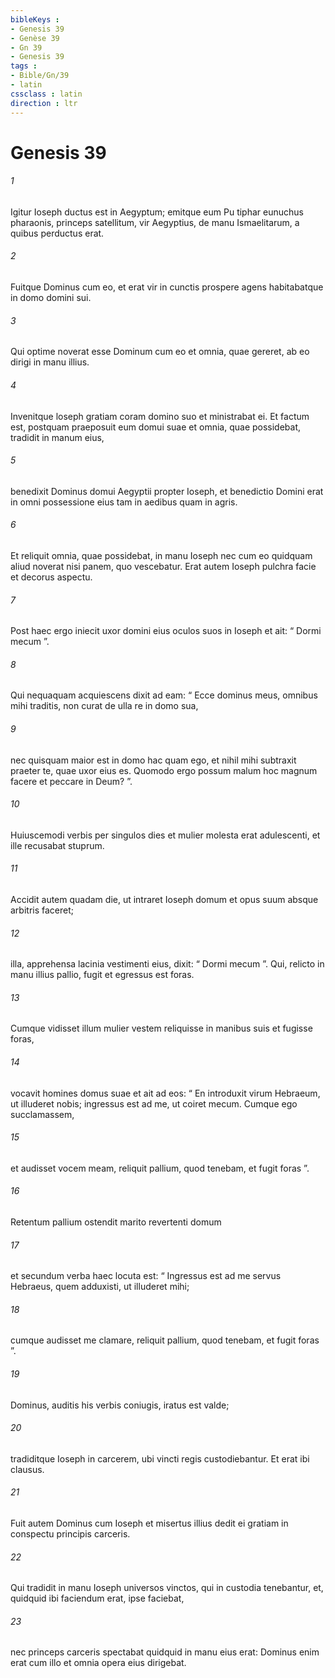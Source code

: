 ```yaml
---
bibleKeys : 
- Genesis 39
- Genèse 39
- Gn 39
- Genesis 39
tags : 
- Bible/Gn/39
- latin
cssclass : latin
direction : ltr
---
```


# Genesis 39

###### 1
Igitur Ioseph ductus est in Aegyptum; emitque eum Pu tiphar eunuchus pharaonis, princeps satellitum, vir Aegyptius, de manu Ismaelitarum, a quibus perductus erat. 
###### 2
Fuitque Dominus cum eo, et erat vir in cunctis prospere agens habitabatque in domo domini sui. 
###### 3
Qui optime noverat esse Dominum cum eo et omnia, quae gereret, ab eo dirigi in manu illius. 
###### 4
Invenitque loseph gratiam coram domino suo et ministrabat ei. Et factum est, postquam praeposuit eum domui suae et omnia, quae possidebat, tradidit in manum eius, 
###### 5
benedixit Dominus domui Aegyptii propter Ioseph, et benedictio Domini erat in omni possessione eius tam in aedibus quam in agris. 
###### 6
Et reliquit omnia, quae possidebat, in manu Ioseph nec cum eo quidquam aliud noverat nisi panem, quo vescebatur. Erat autem Ioseph pulchra facie et decorus aspectu.
###### 7
Post haec ergo iniecit uxor domini eius oculos suos in Ioseph et ait: “ Dormi mecum ”. 
###### 8
Qui nequaquam acquiescens dixit ad eam: “ Ecce dominus meus, omnibus mihi traditis, non curat de ulla re in domo sua, 
###### 9
nec quisquam maior est in domo hac quam ego, et nihil mihi subtraxit praeter te, quae uxor eius es. Quomodo ergo possum malum hoc magnum facere et peccare in Deum? ”. 
###### 10
Huiuscemodi verbis per singulos dies et mulier molesta erat adulescenti, et ille recusabat stuprum.
###### 11
Accidit autem quadam die, ut intraret Ioseph domum et opus suum absque arbitris faceret; 
###### 12
illa, apprehensa lacinia vestimenti eius, dixit: “ Dormi mecum ”. Qui, relicto in manu illius pallio, fugit et egressus est foras. 
###### 13
Cumque vidisset illum mulier vestem reliquisse in manibus suis et fugisse foras, 
###### 14
vocavit homines domus suae et ait ad eos: “ En introduxit virum Hebraeum, ut illuderet nobis; ingressus est ad me, ut coiret mecum. Cumque ego succlamassem, 
###### 15
et audisset vocem meam, reliquit pallium, quod tenebam, et fugit foras ”. 
###### 16
Retentum pallium ostendit marito revertenti domum 
###### 17
et secundum verba haec locuta est: “ Ingressus est ad me servus Hebraeus, quem adduxisti, ut illuderet mihi; 
###### 18
cumque audisset me clamare, reliquit pallium, quod tenebam, et fugit foras ”.
###### 19
Dominus, auditis his verbis coniugis, iratus est valde; 
###### 20
tradiditque Ioseph in carcerem, ubi vincti regis custodiebantur. Et erat ibi clausus.
###### 21
Fuit autem Dominus cum Ioseph et misertus illius dedit ei gratiam in conspectu principis carceris. 
###### 22
Qui tradidit in manu Ioseph universos vinctos, qui in custodia tenebantur, et, quidquid ibi faciendum erat, ipse faciebat, 
###### 23
nec princeps carceris spectabat quidquid in manu eius erat: Dominus enim erat cum illo et omnia opera eius dirigebat.
